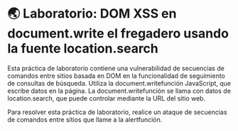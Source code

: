 # 🌏 Laboratorio: DOM XSS en document.write el fregadero usando la fuente location.search

Esta práctica de laboratorio contiene una vulnerabilidad de secuencias de comandos entre sitios basada en DOM en la funcionalidad de seguimiento de consultas de búsqueda. Utiliza la document.writefunción JavaScript, que escribe datos en la página. La document.writefunción se llama con datos de location.search, que puede controlar mediante la URL del sitio web.

Para resolver esta práctica de laboratorio, realice un ataque de secuencias de comandos entre sitios que llame a la alertfunción.
